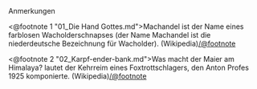 <div class="anmerkungen">Anmerkungen</div>

<@footnote 1 "01_Die Hand Gottes.md">Machandel ist der Name eines farblosen Wacholderschnapses (der Name Machandel ist die niederdeutsche Bezeichnung für Wacholder). (Wikipedia)</@footnote>

<@footnote 2 "02_Karpf-ender-bank.md">Was macht der Maier am Himalaya? lautet der Kehrreim eines Foxtrottschlagers, den Anton Profes 1925 komponierte. (Wikipedia)</@footnote>
